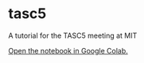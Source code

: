 # tasc5
A tutorial for the TASC5 meeting at MIT

[Open the notebook in Google Colab.](https://colab.research.google.com/github/dfm/tasc5/blob/master/tasc5-demo.ipynb)
